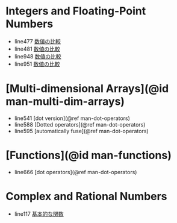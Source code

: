 # Integers and Floating-Point Numbers

* line477 [数値の比較](@ref)
* line481 [数値の比較](@ref)
* line948 [数値の比較](@ref)
* line951 [数値の比較](@ref)

# [Multi-dimensional Arrays](@id man-multi-dim-arrays)

* line541 [dot version](@ref man-dot-operators)
* line588 [Dotted operators](@ref man-dot-operators)
* line595 [automatically fuse](@ref man-dot-operators)

# [Functions](@id man-functions)
* line666 [dot operators](@ref man-dot-operators)


# Complex and Rational Numbers
* line117 [基本的な関数](@ref)
